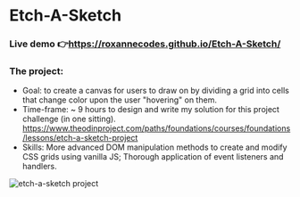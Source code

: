 

# Etch-A-Sketch
### Live demo 👉https://roxannecodes.github.io/Etch-A-Sketch/
### The project:
- Goal: to create a canvas for users to draw on by dividing a grid into cells that change color upon the user "hovering" on them.
- Time-frame: ~ 9 hours to design and write my solution for this project challenge (in one sitting). https://www.theodinproject.com/paths/foundations/courses/foundations/lessons/etch-a-sketch-project
- Skills:
 More advanced DOM manipulation methods to create and modify CSS grids using vanilla JS; Thorough application of event listeners and handlers.



![etch-a-sketch project](https://user-images.githubusercontent.com/83316514/120901975-c101e980-c60b-11eb-9ad3-707f476423bd.JPG)
